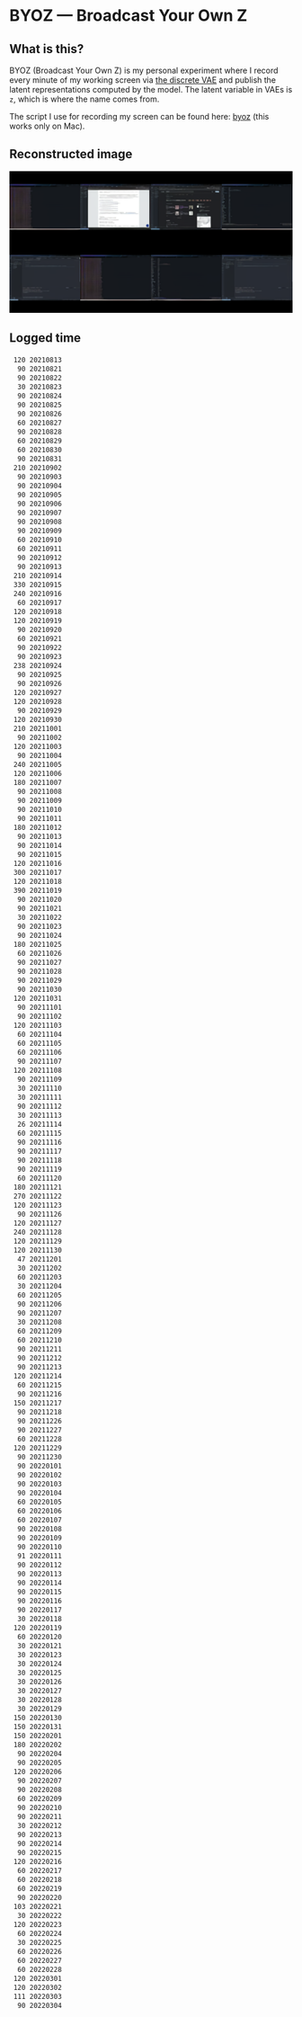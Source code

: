 # BYOZ — Broadcast Your Own Z

## What is this?

BYOZ (Broadcast Your Own Z) is my personal experiment where I record every minute of my working screen via [the discrete VAE](https://github.com/openai/DALL-E) and publish the latent representations computed by the model. The latent variable in VAEs is `z`, which is where the name comes from.

The script I use for recording my screen can be found here: [byoz](byoz) (this works only on Mac).

## Reconstructed image

![reconstructed image](recon.png)

## Logged time
```
 120 20210813
  90 20210821
  90 20210822
  30 20210823
  90 20210824
  90 20210825
  90 20210826
  60 20210827
  90 20210828
  60 20210829
  60 20210830
  90 20210831
 210 20210902
  90 20210903
  90 20210904
  90 20210905
  90 20210906
  90 20210907
  90 20210908
  90 20210909
  60 20210910
  60 20210911
  90 20210912
  90 20210913
 210 20210914
 330 20210915
 240 20210916
  60 20210917
 120 20210918
 120 20210919
  90 20210920
  60 20210921
  90 20210922
  90 20210923
 238 20210924
  90 20210925
  90 20210926
 120 20210927
 120 20210928
  90 20210929
 120 20210930
 210 20211001
  90 20211002
 120 20211003
  90 20211004
 240 20211005
 120 20211006
 180 20211007
  90 20211008
  90 20211009
  90 20211010
  90 20211011
 180 20211012
  90 20211013
  90 20211014
  90 20211015
 120 20211016
 300 20211017
 120 20211018
 390 20211019
  90 20211020
  90 20211021
  30 20211022
  90 20211023
  90 20211024
 180 20211025
  60 20211026
  90 20211027
  90 20211028
  90 20211029
  90 20211030
 120 20211031
  90 20211101
  90 20211102
 120 20211103
  60 20211104
  60 20211105
  60 20211106
  90 20211107
 120 20211108
  90 20211109
  30 20211110
  30 20211111
  90 20211112
  30 20211113
  26 20211114
  60 20211115
  90 20211116
  90 20211117
  90 20211118
  90 20211119
  60 20211120
 180 20211121
 270 20211122
 120 20211123
  90 20211126
 120 20211127
 240 20211128
 120 20211129
 120 20211130
  47 20211201
  30 20211202
  60 20211203
  30 20211204
  60 20211205
  90 20211206
  90 20211207
  30 20211208
  60 20211209
  60 20211210
  90 20211211
  90 20211212
  90 20211213
 120 20211214
  60 20211215
  90 20211216
 150 20211217
  90 20211218
  90 20211226
  90 20211227
  60 20211228
 120 20211229
  90 20211230
  90 20220101
  90 20220102
  90 20220103
  90 20220104
  60 20220105
  60 20220106
  60 20220107
  90 20220108
  90 20220109
  90 20220110
  91 20220111
  90 20220112
  90 20220113
  90 20220114
  90 20220115
  90 20220116
  90 20220117
  30 20220118
 120 20220119
  60 20220120
  30 20220121
  30 20220123
  30 20220124
  30 20220125
  30 20220126
  30 20220127
  30 20220128
  30 20220129
 150 20220130
 150 20220131
 150 20220201
 180 20220202
  90 20220204
  90 20220205
 120 20220206
  90 20220207
  90 20220208
  60 20220209
  90 20220210
  90 20220211
  30 20220212
  90 20220213
  90 20220214
  90 20220215
 120 20220216
  60 20220217
  60 20220218
  60 20220219
  90 20220220
 103 20220221
  30 20220222
 120 20220223
  60 20220224
  30 20220225
  60 20220226
  60 20220227
  60 20220228
 120 20220301
 120 20220302
 111 20220303
  90 20220304
```
